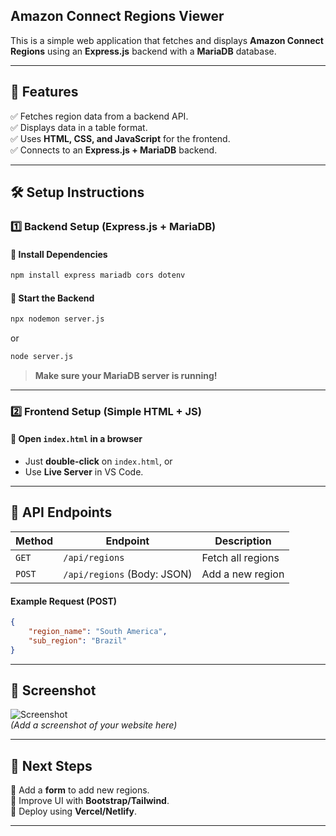 ## **Amazon Connect Regions Viewer**  

This is a simple web application that fetches and displays **Amazon Connect Regions** using an **Express.js** backend with a **MariaDB** database.  

---

## **📌 Features**
✅ Fetches region data from a backend API.  
✅ Displays data in a table format.  
✅ Uses **HTML, CSS, and JavaScript** for the frontend.  
✅ Connects to an **Express.js + MariaDB** backend.  

---

## **🛠️ Setup Instructions**  

### **1️⃣ Backend Setup (Express.js + MariaDB)**  

#### **📌 Install Dependencies**
```sh
npm install express mariadb cors dotenv
```

#### **📌 Start the Backend**
```sh
npx nodemon server.js
```
or  
```sh
node server.js
```
> **Make sure your MariaDB server is running!**  

---

### **2️⃣ Frontend Setup (Simple HTML + JS)**  

#### **📌 Open `index.html` in a browser**
- Just **double-click** on `index.html`, or  
- Use **Live Server** in VS Code.

---

## **🔗 API Endpoints**  

| Method | Endpoint                 | Description          |
|--------|--------------------------|----------------------|
| `GET`  | `/api/regions`           | Fetch all regions   |
| `POST` | `/api/regions` (Body: JSON) | Add a new region |

#### **Example Request (POST)**
```json
{
    "region_name": "South America",
    "sub_region": "Brazil"
}
```

---

## **📸 Screenshot**  
![Screenshot](screenshot.png)  
_(Add a screenshot of your website here)_

---

## **📌 Next Steps**
🔹 Add a **form** to add new regions.  
🔹 Improve UI with **Bootstrap/Tailwind**.  
🔹 Deploy using **Vercel/Netlify**.  

---

